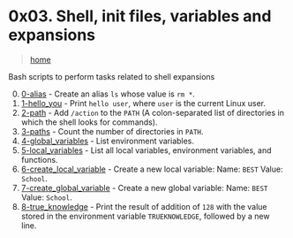 # 0x03. Shell, init files, variables and expansions

> [home](../README.md)

Bash scripts to perform tasks related to shell expansions

0. [0-alias](./0-alias) - Create an alias `ls` whose value is `rm *`.
1. [1-hello_you](./1-hello_you) - Print `hello user`, where `user` is the
   current Linux user.
2. [2-path](./2-path) - Add `/action` to the `PATH` (A colon-separated list of
   directories in which the shell looks for commands).
3. [3-paths](./3-paths) - Count the number of directories in `PATH`.
4. [4-global_variables](./4-global_variables) - List environment variables.
5. [5-local_variables](./5-local_variables) - List all local variables,
   environment variables, and functions.
6. [6-create_local_variable](./6-create_local_variable) - Create a new local
   variable: Name: `BEST` Value: `School`.
7. [7-create_global_variable](./7-create_global_variable) - Create a new global
   variable: Name: `BEST` Value: `School`.
8. [8-true_knowledge](./8-true_knowledge) - Print the result of  addition of
   `128` with the value stored in the environment variable `TRUEKNOWLEDGE`,
   followed by a new line.
